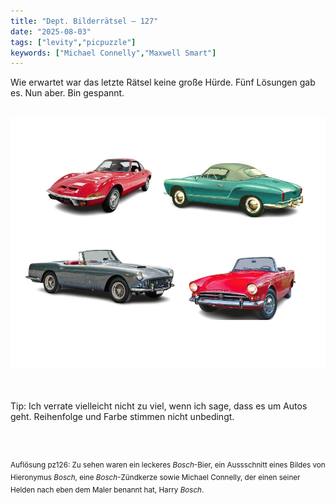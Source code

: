 ```yaml
---
title: "Dept. Bilderrätsel – 127"
date: "2025-08-03"
tags: ["levity","picpuzzle"]
keywords: ["Michael Connelly","Maxwell Smart"]
---
```

Wie erwartet war das letzte Rätsel keine große Hürde. Fünf Lösungen gab es. Nun aber. Bin gespannt.  
<br/>

<img  src="/assets/img/picpuzzle/picpuzzle127.webp" alt="Bilderrätsel127">

<br/>
<br/>
<br/>

Tip: Ich verrate vielleicht nicht zu viel, wenn ich sage, dass es um Autos geht. Reihenfolge und Farbe stimmen nicht unbedingt.

<br/>
<br/>

<sup>Auflösung pz126: Zu sehen waren ein leckeres <i>Bosch</i>-Bier, ein Aussschnitt eines Bildes von Hieronymus <i>Bosch</i>, eine <i>Bosch</i>-Zündkerze sowie Michael Connelly, der einen seiner Helden nach eben dem Maler benannt hat, Harry <i>Bosch</i>.</sup>
